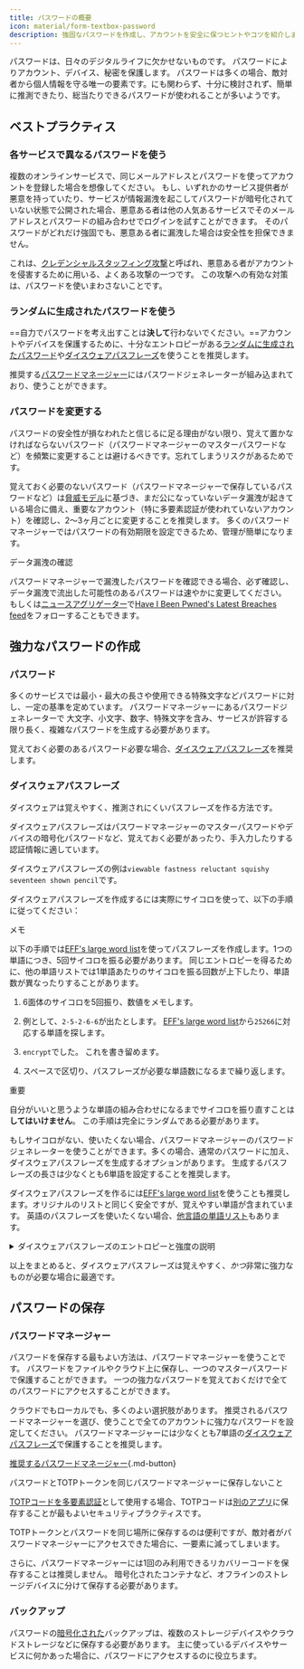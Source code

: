 ```yaml
---
title: パスワードの概要
icon: material/form-textbox-password
description: 強固なパスワードを作成し、アカウントを安全に保つヒントやコツを紹介します。
---
```


パスワードは、日々のデジタルライフに欠かせないものです。 パスワードによりアカウント、デバイス、秘密を保護します。 パスワードは多くの場合、敵対者から個人情報を守る唯一の要素です。にも関わらず、十分に検討されず、簡単に推測できたり、総当たりできるパスワードが使われることが多いようです。

## ベストプラクティス

### 各サービスで異なるパスワードを使う

複数のオンラインサービスで、同じメールアドレスとパスワードを使ってアカウントを登録した場合を想像してください。 もし、いずれかのサービス提供者が悪意を持っていたり、サービスが情報漏洩を起こしてパスワードが暗号化されていない状態で公開された場合、悪意ある者は他の人気あるサービスでそのメールアドレスとパスワードの組み合わせでログインを試すことができます。 そのパスワードがどれだけ強固でも、悪意ある者に漏洩した場合は安全性を担保できません。

これは、[クレデンシャルスタッフィング攻撃](https://en.wikipedia.org/wiki/Credential_stuffing)と呼ばれ、悪意ある者がアカウントを侵害するために用いる、よくある攻撃の一つです。 この攻撃への有効な対策は、パスワードを使いまわさないことです。

### ランダムに生成されたパスワードを使う

==自力でパスワードを考え出すことは**決して**行わないでください。==アカウントやデバイスを保護するために、十分なエントロピーがある[ランダムに生成されたパスワード](#passwords)や[ダイスウェアパスフレーズ](#diceware-passphrases)を使うことを推奨します。

推奨する[パスワードマネージャー](../passwords.md)にはパスワードジェネレーターが組み込まれており、使うことができます。

### パスワードを変更する

パスワードの安全性が損なわれたと信じるに足る理由がない限り、覚えて置かなければならないパスワード（パスワードマネージャーのマスターパスワードなど）を頻繁に変更することは避けるべきです。忘れてしまうリスクがあるためです。

覚えておく必要のないパスワード（パスワードマネージャーで保存しているパスワードなど）は[脅威モデル](threat-modeling.md)に基づき、まだ公になっていないデータ漏洩が起きている場合に備え、重要なアカウント（特に多要素認証が使われていないアカウント）を確認し、2〜3ヶ月ごとに変更することを推奨します。 多くのパスワードマネージャーではパスワードの有効期限を設定できるため、管理が簡単になります。

<div class="admonition tip" markdown>
<p class="admonition-title">データ漏洩の確認</p>

パスワードマネージャーで漏洩したパスワードを確認できる場合、必ず確認し、データ漏洩で流出した可能性のあるパスワードは速やかに変更してください。 もしくは[ニュースアグリゲーター](../news-aggregators.md)で[Have I Been Pwned's Latest Breaches feed](https://feeds.feedburner.com/HaveIBeenPwnedLatestBreaches)をフォローすることもできます。

</div>

## 強力なパスワードの作成

### パスワード

多くのサービスでは最小・最大の長さや使用できる特殊文字などパスワードに対し、一定の基準を定めています。 パスワードマネージャーにあるパスワードジェネレーターで 大文字、小文字、数字、特殊文字を含み、サービスが許容する限り長く、複雑なパスワードを生成する必要があります。

覚えておく必要のあるパスワード必要な場合、[ダイスウェアパスフレーズ](#diceware-passphrases)を推奨します。

### ダイスウェアパスフレーズ

ダイスウェアは覚えやすく、推測されにくいパスフレーズを作る方法です。

ダイスウェアパスフレーズはパスワードマネージャーのマスターパスワードやデバイスの暗号化パスワードなど、覚えておく必要があったり、手入力したりする認証情報に適しています。

ダイスウェアパスフレーズの例は`viewable fastness reluctant squishy seventeen shown pencil`です。

ダイスウェアパスフレーズを作成するには実際にサイコロを使って、以下の手順に従ってください：

<div class="admonition Note" markdown>
<p class="admonition-title">メモ</p>

以下の手順では[EFF's large word list](https://eff.org/files/2016/07/18/eff_large_wordlist.txt)を使ってパスフレーズを作成します。1つの単語につき、5回サイコロを振る必要があります。 同じエントロピーを得るために、他の単語リストでは1単語あたりのサイコロを振る回数が上下したり、単語数が異なったりすることがあります。

</div>

1. 6面体のサイコロを5回振り、数値をメモします。

2. 例として、`2-5-2-6-6`が出たとします。 [EFF's large word list](https://eff.org/files/2016/07/18/eff_large_wordlist.txt)から`25266`に対応する単語を探します。

3. `encrypt`でした。 これを書き留めます。

4. スペースで区切り、パスフレーズが必要な単語数になるまで繰り返します。

<div class="admonition warning" markdown>
<p class="admonition-title">重要</p>

自分がいいと思うような単語の組み合わせになるまでサイコロを振り直すことは**してはいけません**。 この手順は完全にランダムである必要があります。

</div>

もしサイコロがない、使いたくない場合、パスワードマネージャーのパスワードジェネレーターを使うことができます。多くの場合、通常のパスワードに加え、ダイスウェアパスフレーズを生成するオプションがあります。 生成するパスフレーズの長さは少なくとも6単語を設定することを推奨します。

ダイスウェアパスフレーズを作るには[EFF's large word list](https://eff.org/files/2016/07/18/eff_large_wordlist.txt)を使うことも推奨します。オリジナルのリストと同じく安全ですが、覚えやすい単語が含まれています。 英語のパスフレーズを使いたくない場合、[他言語の単語リスト](https://theworld.com/~reinhold/diceware.html#Diceware%20in%20Other%20Languages|outline)もあります。

<details class="note" markdown>
<summary>ダイスウェアパスフレーズのエントロピーと強度の説明</summary>

ダイスウェアパスフレーズの強力さを示すために、先に挙げた7単語のパスフレーズ（ `viewable fastness reluctant squishy seventeen shown pencil`）と[EFF's large word list](https://eff.org/files/2016/07/18/eff_large_wordlist.txt)を例に挙げます。

ダイスウェアパスフレーズの強さを測る指標の一つに、どれだけエントロピーがあるかがあります。 ダイスウェアパスフレーズの単語ごとのエントロピーを計算する方法は次の通りです <math> <mrow> <msub> <mtext>log</mtext> <mn>2</mn> </msub> <mo form="prefix" stretchy="false">(</mo> <mtext>リストの単語数</mtext> <mo form="postfix" stretchy="false">)</mo> </mrow> </math> パスフレーズ全てのエントロピーを計算する方法は次の通りです： <math> <mrow> <msub> <mtext>log</mtext> <mn>2</mn> </msub> <mo form="prefix" stretchy="false">(</mo> <msup> <mtext>リストの単語数</mtext> <mtext>フレーズの単語数</mtext> </msup> <mo form="postfix" stretchy="false">)</mo> </mrow> </math>

以上より、リストにある各単語は12.9ビットのエントロピー（<math> <mrow> <msub> <mtext>log</mtext> <mn>2</mn> </msub> <mo form="prefix" stretchy="false">(</mo> <mn>7776</mn> <mo form="postfix" stretchy="false">)</mo> </mrow> </math>）、７単語のパスフレーズは90.47ビットのエントロピーがあります（<math> <mrow> <msub> <mtext>log</mtext> <mn>2</mn> </msub> <mo form="prefix" stretchy="false">(</mo> <msup> <mn>7776</mn> <mn>7</mn> </msup> <mo form="postfix" stretchy="false">)</mo> </mrow> </math>).

[EFF's large word list](https://eff.org/files/2016/07/18/eff_large_wordlist.txt)には7776個の固有の単語があります。 生成されうるパスフレーズ数を計算する方法は次の通りです <math> <msup> <mtext>リストの単語数</mtext> <mtext>フレーズの単語数</mtext> </msup> </math>今回の場合は次の通りです <math><msup><mn>7776</mn><mn>7</mn></msup></math>.

以上の情報をまとめます：[EFF's large word list](https://eff.org/files/2016/07/18/eff_large_wordlist.txt)を使った7単語のパスフレーズは1,719,070,799,748,422,500,000,000,000個の生成されうるパスフレーズのうちの一つです。

パスフレーズを推測するためには、生成されうる組み合わせの平均50%を試す必要があります。 その場合、敵対者が1秒間に1,000,000,000,000回推測できたとしても、パスフレーズを推測するためには27,255,689年もかかることになります。 たとえ、以下の場合でも同じです：

- 敵対者はあなたがダイスウェアパスフレーズを使ったことを知っている。
- 敵対者はあなたが使った単語リストを知っている。
- 敵対者はパスフレーズに含まれる単語数を知っている。

</details>

以上をまとめると、ダイスウェアパスフレーズは覚えやすく、*かつ*非常に強力なものが必要な場合に最適です。

## パスワードの保存

### パスワードマネージャー

パスワードを保存する最もよい方法は、パスワードマネージャーを使うことです。 パスワードをファイルやクラウド上に保存し、一つのマスターパスワードで保護することができます。 一つの強力なパスワードを覚えておくだけで全てのパスワードにアクセスすることができます。

クラウドでもローカルでも、多くのよい選択肢があります。 推奨されるパスワードマネージャーを選び、使うことで全てのアカウントに強力なパスワードを設定してください。 パスワードマネージャーには少なくとも7単語の[ダイスウェアパスフレーズ](#diceware-passphrases)で保護することを推奨します。

[推奨するパスワードマネージャー](../passwords.md ""){.md-button}

<div class="admonition warning" markdown>
<p class="admonition-title">パスワードとTOTPトークンを同じパスワードマネージャーに保存しないこと</p>

[TOTPコードを多要素認証](multi-factor-authentication.md#time-based-one-time-password-totp)として使用する場合、TOTPコードは[別のアプリ](../multi-factor-authentication.md)に保存することが最もよいセキュリティプラクティスです。

TOTPトークンとパスワードを同じ場所に保存するのは便利ですが、敵対者がパスワードマネージャーにアクセスできた場合に、一要素に減ってしまいます。

さらに、パスワードマネージャーには1回のみ利用できるリカバリーコードを保存することは推奨しません。 暗号化されたコンテナなど、オフラインのストレージデバイスに分けて保存する必要があります。

</div>

### バックアップ

パスワードの[暗号化された](../encryption.md)バックアップは、複数のストレージデバイスやクラウドストレージなどに保存する必要があります。 主に使っているデバイスやサービスに何かあった場合に、パスワードにアクセスするのに役立ちます。
